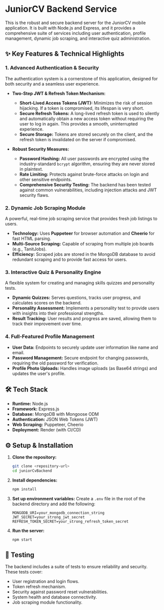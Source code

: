 # JuniorCV Backend Service

This is the robust and secure backend server for the JuniorCV mobile application. It is built with Node.js and Express, and it provides a comprehensive suite of services including user authentication, profile management, dynamic job scraping, and interactive quiz administration.

## ✨ Key Features & Technical Highlights

### 1. **Advanced Authentication & Security**
The authentication system is a cornerstone of this application, designed for both security and a seamless user experience.

*   **Two-Step JWT & Refresh Token Mechanism:**
    *   **Short-Lived Access Tokens (JWT):** Minimizes the risk of session hijacking. If a token is compromised, its lifespan is very short.
    *   **Secure Refresh Tokens:** A long-lived refresh token is used to silently and automatically obtain a new access token without requiring the user to log in again. This provides a smooth, uninterrupted experience.
    *   **Secure Storage:** Tokens are stored securely on the client, and the refresh token is invalidated on the server if compromised.

*   **Robust Security Measures:**
    *   **Password Hashing:** All user passwords are encrypted using the industry-standard `bcrypt` algorithm, ensuring they are never stored in plaintext.
    *   **Rate Limiting:** Protects against brute-force attacks on login and other sensitive endpoints.
    *   **Comprehensive Security Testing:** The backend has been tested against common vulnerabilities, including injection attacks and JWT security flaws.

### 2. **Dynamic Job Scraping Module**
A powerful, real-time job scraping service that provides fresh job listings to users.
*   **Technology:** Uses **Puppeteer** for browser automation and **Cheerio** for fast HTML parsing.
*   **Multi-Source Scraping:** Capable of scraping from multiple job boards (e.g., TanitJobs).
*   **Efficiency:** Scraped jobs are stored in the MongoDB database to avoid redundant scraping and to provide fast access for users.

### 3. **Interactive Quiz & Personality Engine**
A flexible system for creating and managing skills quizzes and personality tests.
*   **Dynamic Quizzes:** Serves questions, tracks user progress, and calculates scores on the backend.
*   **Personality Assessment:** Implements a personality test to provide users with insights into their professional strengths.
*   **Result Tracking:** User results and progress are saved, allowing them to track their improvement over time.

### 4. **Full-Featured Profile Management**
*   **User Data:** Endpoints to securely update user information like name and email.
*   **Password Management:** Secure endpoint for changing passwords, requiring the old password for verification.
*   **Profile Photo Uploads:** Handles image uploads (as Base64 strings) and updates the user's profile.

## 🛠️ Tech Stack

*   **Runtime:** Node.js
*   **Framework:** Express.js
*   **Database:** MongoDB with Mongoose ODM
*   **Authentication:** JSON Web Tokens (JWT)
*   **Web Scraping:** Puppeteer, Cheerio
*   **Deployment:** Render (with CI/CD)

## ⚙️ Setup & Installation

1.  **Clone the repository:**
    ```bash
    git clone <repository-url>
    cd juniorCvBackend
    ```

2.  **Install dependencies:**
    ```bash
    npm install
    ```

3.  **Set up environment variables:**
    Create a `.env` file in the root of the backend directory and add the following:
    ```env
    MONGODB_URI=your_mongodb_connection_string
    JWT_SECRET=your_strong_jwt_secret
    REFRESH_TOKEN_SECRET=your_strong_refresh_token_secret
    ```

4.  **Run the server:**
    ```bash
    npm start
    ```

## 🧪 Testing
The backend includes a suite of tests to ensure reliability and security. These tests cover:
*   User registration and login flows.
*   Token refresh mechanism.
*   Security against password reset vulnerabilities.
*   System health and database connectivity.
*   Job scraping module functionality.